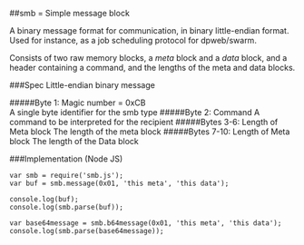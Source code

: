 ##smb = Simple message block

A binary message format for communication, in binary little-endian format.    
Used for instance, as a job scheduling protocol for dpweb/swarm.    

Consists of two raw memory blocks, a *meta* block and a *data* block, and a header containing a command, and the lengths of 
the meta and data blocks.

###Spec
Little-endian binary message

#####Byte 1: Magic number = 0xCB  
  A single byte identifier for the smb type
#####Byte 2:  Command
  A command to be interpreted for the recipient
#####Bytes 3-6: Length of Meta block
  The length of the meta block
#####Bytes 7-10: Length of Meta block
  The length of the Data block
  
###Implementation (Node JS)
````
var smb = require('smb.js');
var buf = smb.message(0x01, 'this meta', 'this data');

console.log(buf);
console.log(smb.parse(buf));

var base64message = smb.b64message(0x01, 'this meta', 'this data');
console.log(smb.parse(base64message));
````
